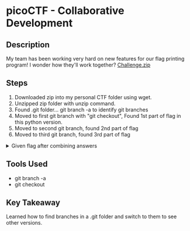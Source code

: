 # picoCTF - Collaborative Development

## Description
My team has been working very hard on new features for our flag printing program! I wonder how they'll work together?
[Challenge.zip](https://artifacts.picoctf.net/c_titan/177/challenge.zip)


## Steps
1. Downloaded zip into my personal CTF folder using wget.
2. Unzipped zip folder with unzip command.
3. Found .git folder... git branch -a to identify git branches
4. Moved to first git branch with "git checkout", Found 1st part of flag in this python version.
5. Moved to second git branch, found 2nd part of flag
6. Moved to third git branch, found 3rd part of flag
<details>
  <summary>Given flag after combining answers</summary>
  
  >!picoCTF{t3@mw0rk_m@k3s_th3_dr3@m_w0rk_7ae8dd33}
</details> 

## Tools Used
- git branch -a
- git checkout

## Key Takeaway
Learned how to find branches in a .git folder and switch to them to see other versions.

